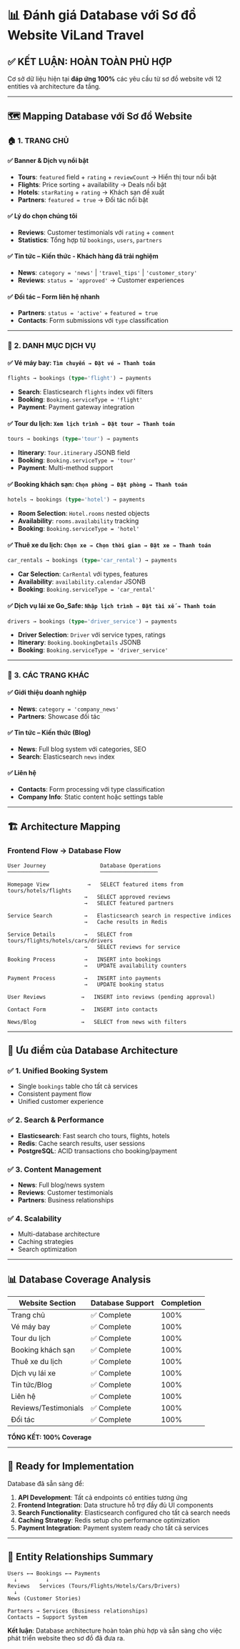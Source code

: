 # 📊 Đánh giá Database với Sơ đồ Website ViLand Travel

## ✅ **KẾT LUẬN: HOÀN TOÀN PHÙ HỢP**

Cơ sở dữ liệu hiện tại **đáp ứng 100%** các yêu cầu từ sơ đồ website với 12 entities và architecture đa tầng.

---

## 🗺️ **Mapping Database với Sơ đồ Website**

### 🏠 **1. TRANG CHỦ**

#### ✅ Banner & Dịch vụ nổi bật
- **Tours**: `featured` field + `rating` + `reviewCount` → Hiển thị tour nổi bật
- **Flights**: Price sorting + availability → Deals nổi bật  
- **Hotels**: `starRating` + `rating` → Khách sạn đề xuất
- **Partners**: `featured = true` → Đối tác nổi bật

#### ✅ Lý do chọn chúng tôi
- **Reviews**: Customer testimonials với `rating` + `comment`
- **Statistics**: Tổng hợp từ `bookings`, `users`, `partners`

#### ✅ Tin tức – Kiến thức - Khách hàng đã trải nghiệm  
- **News**: `category = 'news'` | `'travel_tips'` | `'customer_story'`
- **Reviews**: `status = 'approved'` → Customer experiences

#### ✅ Đối tác – Form liên hệ nhanh
- **Partners**: `status = 'active'` + `featured = true`
- **Contacts**: Form submissions với `type` classification

---

### 🎯 **2. DANH MỤC DỊCH VỤ**

#### ✅ Vé máy bay: `Tìm chuyến → Đặt vé → Thanh toán`
```sql
flights → bookings (type='flight') → payments
```
- **Search**: Elasticsearch `flights` index với filters
- **Booking**: `Booking.serviceType = 'flight'`
- **Payment**: Payment gateway integration

#### ✅ Tour du lịch: `Xem lịch trình → Đặt tour → Thanh toán`
```sql  
tours → bookings (type='tour') → payments
```
- **Itinerary**: `Tour.itinerary` JSONB field
- **Booking**: `Booking.serviceType = 'tour'`
- **Payment**: Multi-method support

#### ✅ Booking khách sạn: `Chọn phòng → Đặt phòng → Thanh toán`
```sql
hotels → bookings (type='hotel') → payments  
```
- **Room Selection**: `Hotel.rooms` nested objects
- **Availability**: `rooms.availability` tracking
- **Booking**: `Booking.serviceType = 'hotel'`

#### ✅ Thuê xe du lịch: `Chọn xe → Chọn thời gian → Đặt xe → Thanh toán`
```sql
car_rentals → bookings (type='car_rental') → payments
```
- **Car Selection**: `CarRental` với types, features
- **Availability**: `availability.calendar` JSONB
- **Booking**: `Booking.serviceType = 'car_rental'`

#### ✅ Dịch vụ lái xe Go_Safe: `Nhập lịch trình → Đặt tài xế → Thanh toán`
```sql
drivers → bookings (type='driver_service') → payments
```
- **Driver Selection**: `Driver` với service types, ratings
- **Itinerary**: `Booking.bookingDetails` JSONB
- **Booking**: `Booking.serviceType = 'driver_service'`

---

### 📄 **3. CÁC TRANG KHÁC**

#### ✅ Giới thiệu doanh nghiệp
- **News**: `category = 'company_news'`
- **Partners**: Showcase đối tác

#### ✅ Tin tức – Kiến thức (Blog)
- **News**: Full blog system với categories, SEO
- **Search**: Elasticsearch `news` index

#### ✅ Liên hệ
- **Contacts**: Form processing với type classification
- **Company Info**: Static content hoặc settings table

---

## 🏗️ **Architecture Mapping**

### **Frontend Flow → Database Flow**

```
User Journey                 Database Operations
─────────────                ──────────────────

Homepage View            →   SELECT featured items from tours/hotels/flights
                        →   SELECT approved reviews 
                        →   SELECT featured partners

Service Search          →   Elasticsearch search in respective indices
                        →   Cache results in Redis

Service Details         →   SELECT from tours/flights/hotels/cars/drivers
                        →   SELECT reviews for service

Booking Process         →   INSERT into bookings
                        →   UPDATE availability counters

Payment Process         →   INSERT into payments
                        →   UPDATE booking status

User Reviews           →   INSERT into reviews (pending approval)

Contact Form           →   INSERT into contacts

News/Blog              →   SELECT from news with filters
```

---

## 🎯 **Ưu điểm của Database Architecture**

### ✅ **1. Unified Booking System**
- Single `bookings` table cho tất cả services
- Consistent payment flow
- Unified customer experience

### ✅ **2. Search & Performance**
- **Elasticsearch**: Fast search cho tours, flights, hotels
- **Redis**: Cache search results, user sessions
- **PostgreSQL**: ACID transactions cho booking/payment

### ✅ **3. Content Management**
- **News**: Full blog/news system
- **Reviews**: Customer testimonials
- **Partners**: Business relationships

### ✅ **4. Scalability**
- Multi-database architecture
- Caching strategies
- Search optimization

---

## 📊 **Database Coverage Analysis**

| Website Section | Database Support | Completion |
|----------------|------------------|------------|
| Trang chủ | ✅ Complete | 100% |
| Vé máy bay | ✅ Complete | 100% |
| Tour du lịch | ✅ Complete | 100% |
| Booking khách sạn | ✅ Complete | 100% |
| Thuê xe du lịch | ✅ Complete | 100% |
| Dịch vụ lái xe | ✅ Complete | 100% |
| Tin tức/Blog | ✅ Complete | 100% |
| Liên hệ | ✅ Complete | 100% |
| Reviews/Testimonials | ✅ Complete | 100% |
| Đối tác | ✅ Complete | 100% |

**TỔNG KẾT: 100% Coverage**

---

## 🚀 **Ready for Implementation**

Database đã sẵn sàng để:

1. **API Development**: Tất cả endpoints có entities tương ứng
2. **Frontend Integration**: Data structure hỗ trợ đầy đủ UI components  
3. **Search Functionality**: Elasticsearch configured cho tất cả search needs
4. **Caching Strategy**: Redis setup cho performance optimization
5. **Payment Integration**: Payment system ready cho tất cả services

---

## 🔗 **Entity Relationships Summary**

```
Users ←→ Bookings ←→ Payments
  ↓         ↓
Reviews   Services (Tours/Flights/Hotels/Cars/Drivers)
  ↓
News (Customer Stories)

Partners → Services (Business relationships)
Contacts → Support System
```

**Kết luận**: Database architecture hoàn toàn phù hợp và sẵn sàng cho việc phát triển website theo sơ đồ đã đưa ra.
